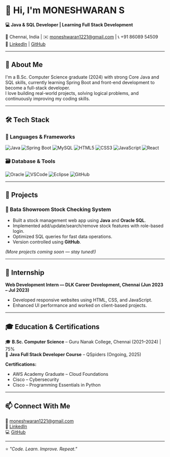 # 👋 Hi, I'm MONESHWARAN S  

**💻 Java & SQL Developer | Learning Full Stack Development**  

📍 Chennai, India | ✉️ [moneshwaran1221@gmail.com](mailto:moneshwaran1221@gmail.com) | 📞 +91 86089 54509  
🔗 [LinkedIn](https://www.linkedin.com/in/moneshwaran-s-0b2ba8350) | [GitHub](https://github.com/moneshwaran-s)

---

## 🚀 About Me  
I'm a B.Sc. Computer Science graduate (2024) with strong Core Java and SQL skills, currently learning Spring Boot and front-end development to become a full-stack developer.  
I love building real-world projects, solving logical problems, and continuously improving my coding skills.

---

## 🛠️ Tech Stack  

### 💬 Languages & Frameworks  
![Java](https://img.shields.io/badge/Java-%23ED8B00.svg?style=for-the-badge&logo=openjdk&logoColor=white)
![Spring Boot](https://img.shields.io/badge/SpringBoot-%236DB33F.svg?style=for-the-badge&logo=springboot&logoColor=white)
![MySQL](https://img.shields.io/badge/MySQL-%2300f.svg?style=for-the-badge&logo=mysql&logoColor=white)
![HTML5](https://img.shields.io/badge/HTML5-%23E34F26.svg?style=for-the-badge&logo=html5&logoColor=white)
![CSS3](https://img.shields.io/badge/CSS3-%231572B6.svg?style=for-the-badge&logo=css3&logoColor=white)
![JavaScript](https://img.shields.io/badge/JavaScript-%23F7DF1E.svg?style=for-the-badge&logo=javascript&logoColor=black)
![React](https://img.shields.io/badge/React-%2300D9FF.svg?style=for-the-badge&logo=react&logoColor=white)

### 🗃️ Database & Tools  
![Oracle](https://img.shields.io/badge/OracleSQL-%23F00000.svg?style=for-the-badge&logo=oracle&logoColor=white)
![VSCode](https://img.shields.io/badge/VSCode-%23007ACC.svg?style=for-the-badge&logo=visualstudiocode&logoColor=white)
![Eclipse](https://img.shields.io/badge/EclipseIDE-%232C2255.svg?style=for-the-badge&logo=eclipseide&logoColor=white)
![GitHub](https://img.shields.io/badge/GitHub-%23121011.svg?style=for-the-badge&logo=github&logoColor=white)

---

## 📂 Projects  

### 🧾 Bata Showroom Stock Checking System  
- Built a stock management web app using **Java** and **Oracle SQL**.  
- Implemented add/update/search/remove stock features with role-based login.  
- Optimized SQL queries for fast data operations.  
- Version controlled using **GitHub**.

*(More projects coming soon — stay tuned!)*  

---

## 💼 Internship  
**Web Development Intern — DLK Career Development, Chennai (Jun 2023 – Jul 2023)**  
- Developed responsive websites using HTML, CSS, and JavaScript.  
- Enhanced UI performance and worked on client-based projects.  

---

## 🎓 Education & Certifications  
🎓 **B.Sc. Computer Science** – Guru Nanak College, Chennai (2021–2024) | 75%  
📘 **Java Full Stack Developer Course** – QSpiders (Ongoing, 2025)  

**Certifications:**  
- AWS Academy Graduate – Cloud Foundations  
- Cisco – Cybersecurity  
- Cisco – Programming Essentials in Python  

---

## 📫 Connect With Me  
📧 [moneshwaran1221@gmail.com](mailto:moneshwaran1221@gmail.com)  
🔗 [LinkedIn](https://www.linkedin.com/in/moneshwaran-s-0b2ba8350)  
💻 [GitHub](https://github.com/moneshwaran-s)

---

⭐ *"Code. Learn. Improve. Repeat."*  
